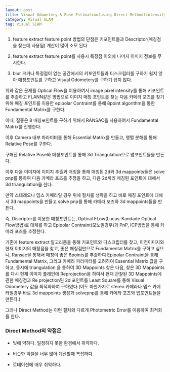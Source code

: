 ```yaml
---
layout: post
title: Visual Odometery & Pose Estimation(using Direct Method(intensity))
category: Visual SLAM
tag: Visual SLAM
---
```


1. feature extract feature point 방법의 단점은 키포인트들과 Descriptor(매칭점을 찾는데 사용됨) 계산이 많이 소모 된다

2. feature extract feature point를 사용시 특정점 이외에 나머지 이미지 정보를 무시한다.

3. blur 크거나 특정점이 없는 공간에서의 키포인트들과 디스크립터를 구하기 쉽지 않아 매칭포인트를 구하고 Visual Odometery를 구하기 쉽지 않다.

위와 같은 문제를 Optical Flow을 이용하여서 image pixel intensity를 통해 키포인트를 추출하고 FLANN같은 방법으로 이미지 매칭 포인트를 찾는 다음 카메라 포즈를 찾기 위해 매칭 포인트를 이용한 epipolar Contraint를 통해 8point algorithm을 통한  Fundamental Matrix를 구한다.

이때, 질좋은 8 매칭포인트를 구하기 위해서 RANSAC을 사용하여서 Fundamental Matrix를 진행한다.

이후 Camera 내부 파라미터를 통해 Essential Matrix를 만들고, 행렬 분해를 통해 Relative Pose를 구한다.

구해진 Relative Pose와 매칭포인트를 통해 3d Triangulation으로 맵포인트들을 만든다.

이후 다음 이미지에 이미지 추출과 매칭을 통해 매칭된 2d와 3d mappoints들은 solve pnp를 통하여 다음 카메라 포즈를 추정을 하고, 다음 2d끼리 매칭된 포인트에 대해서 3d triangulation을 한다.

만약 스테레오나 뎁스 카메라일 경우 위에 절차를 생략을 하고 바로 매칭 포인트에 대해서 3d mappoints을 만들고 solve pnp를 통해 카메라 포즈와 3d mappoints들을 만든다.

즉, Discriptor를 이용한 매칭포인트는, Optical FLow(Lucas-Kandade Optical Flow방법)로 대체를 하고 Epipolar Contraint(모노일경우)과 PnP, ICP방법을 통해 카메라 포즈를 추정한다.

기존에 feature extract 알고리즘을 통해 키포인트와 디스크립터를 찾고, 이전이미지와 현재 이미지의 매칭점을 찾고, 좋은 매칭점만으로 Fundamental Matrix를 구하고 싶으니, Ransac을 통해서 매칭이 좋은 8points를 추출하여 Epipolar Contraint을 통해 Fundamental Matrix, 그리고 카메라 파라미터를 고려하여 Essential Matrix 값을 구하고, 동시에 triangulation 을 통하여 3D Mappoints 찾은 다음, 찾은 3D Mappoints를 다시 현재 이미지 플래인에 Reprojection을 하여서 현재 관찰된 3D Mappoints에 관한 매칭점과 Re projection된 2d 포인트를 Least Square를 통해 Visual Odometery 값을 최적화하여 구하였다.(이도 마찬가지로 stereo 카메라나 뎁스 카메라일경우 바로 3d mappoints 생성과 solvepnp를 통해 카메라 포즈와 맵포인트들을 만든다.)

그러나 Direct Method는 이런 절차와 다르게 Photometric Error를 이용하여 최적화를 한다.

### Direct Method의 약점은

- 빛에 약하다. 일정하지 못한 환경에서 취약하다.

- 비슷한 픽셀을 너무 많아 계산할때 복잡하다.

- 로테이션에 매우 취약하다.
